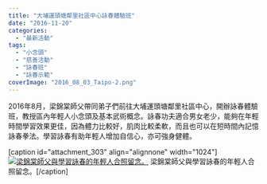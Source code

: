 ```yaml
---
title: "大埔運頭塘鄰里社區中心詠春體驗班"
date: "2016-11-20"
categories: 
  - "最新活動"
tags: 
  - "小念頭"
  - "慈善活動"
  - "詠春班"
  - "詠春示範"
coverImage: "2016_08_03_Taipo-2.png"
---
```


2016年8月，梁錦棠師父帶同弟子們前往大埔運頭塘鄰里社區中心，開辦詠春體驗班，教授區內年輕人小念頭及基本武術概念。詠春功夫適合男女老少，能夠在年輕時間學習效果更佳，因為體力比較好，肌肉比較柔軟，而且也可以在短時間內記憶詠春拳法。學習詠春有助年輕人增加自信心，亦可強身健體。<!--more-->

\[caption id="attachment\_303" align="alignnone" width="1024"\][![梁錦棠師父與學習詠春的年輕人合照留念。](images/2016_08_03_Taipo-2-1024x577.png)](http://13.229.250.225/wp-content/uploads/2016/10/2016_08_03_Taipo-2.png) 梁錦棠師父與學習詠春的年輕人合照留念。\[/caption\]
